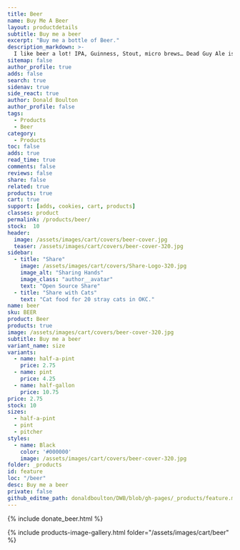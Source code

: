 ```yaml
---
title: Beer
name: Buy Me A Beer
layout: productdetails
subtitle: Buy me a beer
excerpt: "Buy me a bottle of Beer."
description_markdown: >-
  I like beer a lot! IPA, Guinness, Stout, micro brews… Dead Guy Ale is my favorite but I love to try new ones. Buy me half-a-pint to get going or a pint to get a good buzz.
sitemap: false
author_profile: true
adds: false
search: true
sidenav: true
side_react: true
author: Donald Boulton
author_profile: false
tags:
  - Products
  - Beer
category:
  - Products
toc: false
adds: true
read_time: true
comments: false
reviews: false
share: false
related: true
products: true
cart: true
support: [adds, cookies, cart, products]
classes: product
permalink: /products/beer/
stock:  10
header:
  image: /assets/images/cart/covers/beer-cover.jpg
  teaser: /assets/images/cart/covers/beer-cover-320.jpg
sidebar:
  - title: "Share"
    image: /assets/images/cart/covers/Share-Logo-320.jpg
    image_alt: "Sharing Hands"
    image_class: "author__avatar"
    text: "Open Source Share"
  - title: "Share with Cats"
    text: "Cat food for 20 stray cats in OKC."  
name: beer
sku: BEER
product: Beer
products: true
image: /assets/images/cart/covers/beer-cover-320.jpg
subtitle: Buy me a beer
variant_name: size
variants:
  - name: half-a-pint
    price: 2.75
  - name: pint
    price: 4.25
  - name: half-gallon
    price: 10.75
price: 2.75
stock: 10
sizes:
  - half-a-pint
  - pint
  - pitcher
styles:
  - name: Black
    color: '#000000'
    image: /assets/images/cart/covers/beer-cover-320.jpg
folder: _products
id: feature
loc: "/beer"
desc: Buy me a beer
private: false
github_editme_path: donaldboulton/DWB/blob/gh-pages/_products/feature.md
---
```


{% include donate_beer.html %}

{% include products-image-gallery.html folder="/assets/images/cart/beer" %}